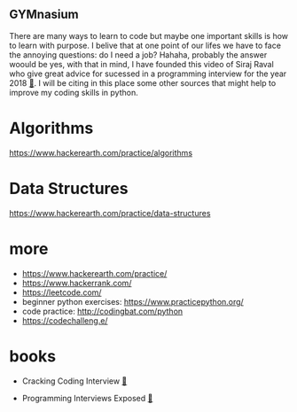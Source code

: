 GYMnasium
---

There are many ways to learn to code but maybe one important
skills is how to learn with purpose. I belive that at one point
of our lifes we have to face the annoying questions: do I need a job?
Hahaha, probably the answer woould be yes, with that in mind,
I have founded this video of Siraj Raval who give great advice 
for sucessed in a programming interview for the year 2018 [:link:](https://www.youtube.com/watch?v=5KB5KAak6tM).
I will be citing in this place some other sources 
that might help to improve my coding skills in python.


# Algorithms
https://www.hackerearth.com/practice/algorithms


# Data Structures
https://www.hackerearth.com/practice/data-structures


# more
* https://www.hackerearth.com/practice/
* https://www.hackerrank.com/
* https://leetcode.com/
* beginner python exercises: https://www.practicepython.org/
* code practice:  http://codingbat.com/python
* https://codechalleng.e/


# books
*  Cracking Coding Interview [:link:](https://www.amazon.co.uk/Cracking-Coding-Interview-6th-Programming/dp/0984782850/ref=pd_sim_14_1/260-2166586-7232545?_encoding=UTF8&psc=1&refRID=37PZAYZ4MXXRKVHHJ3EW)


* Programming Interviews Exposed [:link:](https://www.amazon.co.uk/Programming-Interviews-Exposed-Secrets-Professional/dp/1118261364)




